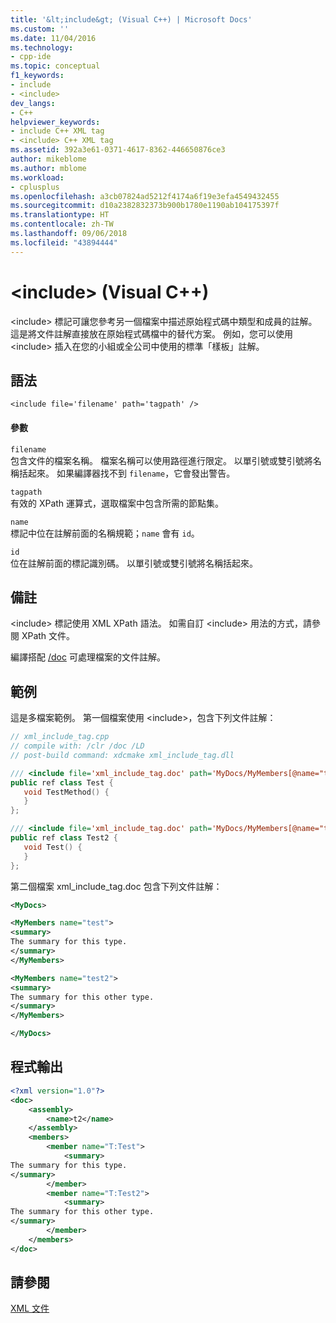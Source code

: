 ```yaml
---
title: '&lt;include&gt; (Visual C++) | Microsoft Docs'
ms.custom: ''
ms.date: 11/04/2016
ms.technology:
- cpp-ide
ms.topic: conceptual
f1_keywords:
- include
- <include>
dev_langs:
- C++
helpviewer_keywords:
- include C++ XML tag
- <include> C++ XML tag
ms.assetid: 392a3e61-0371-4617-8362-446650876ce3
author: mikeblome
ms.author: mblome
ms.workload:
- cplusplus
ms.openlocfilehash: a3cb07824ad5212f4174a6f19e3efa4549432455
ms.sourcegitcommit: d10a2382832373b900b1780e1190ab104175397f
ms.translationtype: HT
ms.contentlocale: zh-TW
ms.lasthandoff: 09/06/2018
ms.locfileid: "43894444"
---
```

# <a name="ltincludegt-visual-c"></a>&lt;include&gt; (Visual C++)

\<include> 標記可讓您參考另一個檔案中描述原始程式碼中類型和成員的註解。 這是將文件註解直接放在原始程式碼檔中的替代方案。  例如，您可以使用 \<include> 插入在您的小組或全公司中使用的標準「樣板」註解。

## <a name="syntax"></a>語法

```  
<include file='filename' path='tagpath' />
```  

#### <a name="parameters"></a>參數

`filename`  
包含文件的檔案名稱。 檔案名稱可以使用路徑進行限定。  以單引號或雙引號將名稱括起來。  如果編譯器找不到 `filename`，它會發出警告。

`tagpath`  
有效的 XPath 運算式，選取檔案中包含所需的節點集。

`name`  
標記中位在註解前面的名稱規範；`name` 會有 `id`。

`id`  
位在註解前面的標記識別碼。  以單引號或雙引號將名稱括起來。

## <a name="remarks"></a>備註

\<include> 標記使用 XML XPath 語法。 如需自訂 \<include> 用法的方式，請參閱 XPath 文件。

編譯搭配 [/doc](../build/reference/doc-process-documentation-comments-c-cpp.md) 可處理檔案的文件註解。

## <a name="example"></a>範例

這是多檔案範例。 第一個檔案使用 \<include>，包含下列文件註解：

```cpp
// xml_include_tag.cpp
// compile with: /clr /doc /LD
// post-build command: xdcmake xml_include_tag.dll

/// <include file='xml_include_tag.doc' path='MyDocs/MyMembers[@name="test"]/*' />
public ref class Test {
   void TestMethod() {
   }
};

/// <include file='xml_include_tag.doc' path='MyDocs/MyMembers[@name="test2"]/*' />
public ref class Test2 {
   void Test() {
   }
};
```  

第二個檔案 xml_include_tag.doc 包含下列文件註解：

```xml
<MyDocs>

<MyMembers name="test">
<summary>
The summary for this type.
</summary>
</MyMembers>

<MyMembers name="test2">
<summary>
The summary for this other type.
</summary>
</MyMembers>

</MyDocs>
```  

## <a name="program-output"></a>程式輸出

```xml
<?xml version="1.0"?>
<doc>
    <assembly>
        <name>t2</name>
    </assembly>
    <members>
        <member name="T:Test">
            <summary>
The summary for this type.
</summary>
        </member>
        <member name="T:Test2">
            <summary>
The summary for this other type.
</summary>
        </member>
    </members>
</doc>
```

## <a name="see-also"></a>請參閱

[XML 文件](../ide/xml-documentation-visual-cpp.md)